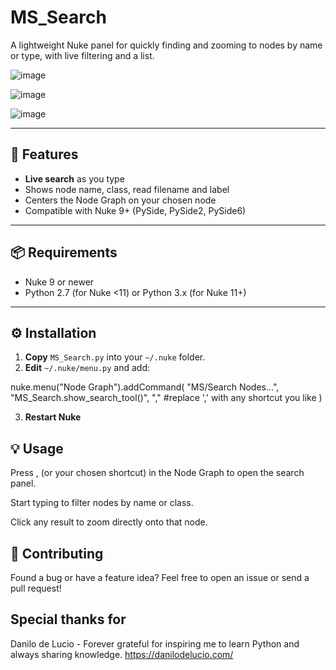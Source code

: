 # MS_Search

A lightweight Nuke panel for quickly finding and zooming to nodes by name or type, with live filtering and a list.

![image](https://github.com/user-attachments/assets/bbd19849-84b5-4aa7-91f3-6477d583e43d)

![image](https://github.com/user-attachments/assets/454efc73-fc02-40c1-96e1-cb3ba69fd7f6)

![image](https://github.com/user-attachments/assets/dc034206-fe6c-47c6-ad5a-1f8f4d5d5396)

---

## 🚀 Features

- **Live search** as you type 
- Shows node name, class, read filename and label  
- Centers the Node Graph on your chosen node  
- Compatible with Nuke 9+ (PySide, PySide2, PySide6)

---

## 📦 Requirements

- Nuke 9 or newer  
- Python 2.7 (for Nuke <11) or Python 3.x (for Nuke 11+)

---

## ⚙️ Installation

1. **Copy** `MS_Search.py` into your `~/.nuke` folder.  
2. **Edit** `~/.nuke/menu.py` and add:


nuke.menu("Node Graph").addCommand(
    "MS/Search Nodes…",
    "MS_Search.show_search_tool()",
    "," #replace ',' with any shortcut you like
)

3. **Restart Nuke**


## 💡 Usage
Press , (or your chosen shortcut) in the Node Graph to open the search panel.

Start typing to filter nodes by name or class.

Click any result to zoom directly onto that node.

## 🤝 Contributing
Found a bug or have a feature idea? Feel free to open an issue or send a pull request!

## Special thanks for 
Danilo de Lucio - Forever grateful for inspiring me to learn Python and always sharing knowledge.
https://danilodelucio.com/

